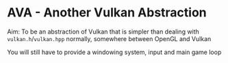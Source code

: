 # AVA - Another Vulkan Abstraction

Aim: To be an abstraction of Vulkan that is simpler than dealing with `vulkan.h`/`vulkan.hpp` normally, somewhere between OpenGL and Vulkan

You will still have to provide a windowing system, input and main game loop
